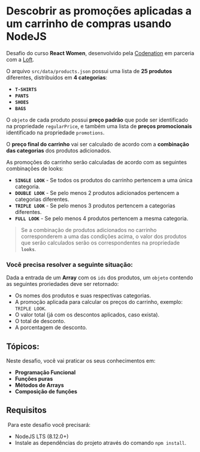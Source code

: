 # Descobrir as promoções aplicadas a um carrinho de compras usando NodeJS

Desafio do curso **React Women**, desenvolvido pela [Codenation](https://www.codenation.dev/) em parceria com a [Loft](https://www.loft.com.br/).

O arquivo `src/data/products.json` possui uma lista de **25 produtos** diferentes,
distribuídos em **4 categorias**:

- **`T-SHIRTS`**
- **`PANTS`**
- **`SHOES`**
- **`BAGS`**

O `objeto` de cada produto possui **preço padrão** que pode ser identificado na propriedade `regularPrice`, e também uma lista de **preços promocionais** identificado na propriedade `promotions`.

O **preço final do carrinho** vai ser calculado de acordo com a **combinação das categorias** dos produtos adicionados.

As promoções do carrinho serão calculadas de acordo com as seguintes combinações de looks:

- **`SINGLE LOOK`** - Se todos os produtos do carrinho pertencem a uma única categoria.
- **`DOUBLE LOOK`** - Se pelo menos 2 produtos adicionados pertencem a categorias diferentes.
- **`TRIPLE LOOK`** - Se pelo menos 3 produtos pertencem a categorias diferentes.
- **`FULL LOOK`** - Se pelo menos 4 produtos pertencem a mesma categoria.

> Se a combinação de produtos adicionados no carrinho corresponderem a uma das condições acima, o valor dos produtos que serão calculados serão os correspondentes na propriedade **`looks`**.

### Você precisa resolver a seguinte situação:

Dada a entrada de um **Array** com os `ids` dos produtos, um `objeto` contendo as seguintes proriedades deve ser retornado:

- Os nomes dos produtos e suas respectivas categorias.
- A promoção aplicada para calcular os preços do carrinho, exemplo: `TRIPLE LOOK`.
- O valor total (já com os descontos aplicados, caso exista).
- O total de desconto.
- A porcentagem de desconto.

## Tópicos:

Neste desafio, você vai praticar os seus conhecimentos em:

- **Programação Funcional**
- **Funções puras**
- **Métodos de Arrays**
- **Composição de funções**

## Requisitos

​
Para este desafio você precisará:

- NodeJS LTS (8.12.0+)
- Instale as dependências do projeto através do comando `npm install`.
